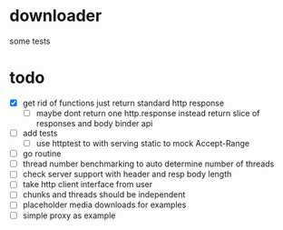 # downloader
some tests

# todo
 - [x] get rid of functions just return standard http response
 	- [ ] maybe dont return one http.response instead return slice of responses and body binder api
 - [ ] add tests
	- [ ] use httptest to with serving static to mock Accept-Range
 - [ ] go routine
 - [ ] thread number benchmarking to auto determine number of threads
 - [ ] check server support with header and resp body length
 - [ ] take http client interface from user
 - [ ] chunks and threads should be independent
 - [ ] placeholder media downloads for examples
 - [ ] simple proxy as example